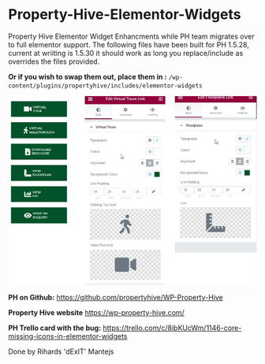 # Property-Hive-Elementor-Widgets

Property Hive Elementor Widget Enhancments while PH team migrates over to full elementor support.
The following files have been built for PH 1.5.28, current at wriiting is 1.5.30 it should work as long you replace/include as overrides the files provided.

**Or if you wish to swap them out, place them in :** `/wp-content/plugins/propertyhive/includes/elementor-widgets`

 ![All Modules](/allPHmoduleShow.jpg)


**PH on Github:**
https://github.com/propertyhive/WP-Property-Hive

**Property Hive website**
https://wp-property-hive.com/

**PH Trello card with the bug:**
https://trello.com/c/8ibKUcWm/1146-core-missing-icons-in-elementor-widgets

Done by Rihards 'dExIT' Mantejs 
